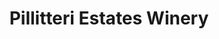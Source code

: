 ---
title: "Pillitteri Estates Winery"
url: /niagara-on-the-lake/pillitteri-estates-winery/
shop: Wein
---